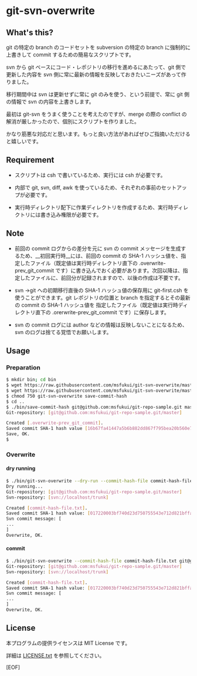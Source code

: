 # git-svn-overwrite

## What's this?

git の特定の branch のコードセットを subversion の特定の branch に強制的に上書きして commit するための簡易なスクリプトです。

svn から git ベースにコード・レポジトリの移行を進めるにあたって、git 側で更新した内容を svn 側に常に最新の情報を反映しておきたいニーズがあって作りました。

移行期間中は svn は更新せずに常に git のみを使う、という前提で、常に git 側の情報で svn の内容を上書きします。

最初は git-svn をうまく使うことを考えたのですが、merge の際の conflict の解消が厳しかったので、個別にスクリプトを作りました。

かなり筋悪な対応だと思います。もっと良い方法があればぜひご指摘いただけると嬉しいです。

## Requirement

* スクリプトは csh で書いているため、実行には csh が必要です。

* 内部で git, svn, diff, awk を使っているため、それぞれの事前のセットアップが必要です。

* 実行時ディレクトリ配下に作業ディレクトリを作成するため、実行時ディレクトリには書き込み権限が必要です。

## Note

* 前回の commit ログからの差分を元に svn の commit メッセージを生成するため、__初回実行時__には、前回の commit の SHA-1 ハッシュ値を、指定したファイル（既定値は実行時ディレクトリ直下の .overwrite-prev\_git\_commit です）に書き込んでおく必要があります。次回以降は、指定したファイルに、前回分が記録されますので、以後の作成は不要です。

* svn →git への初期移行直後の SHA-1 ハッシュ値の保存用に git-first.csh を使うことができます。git レポジトリの位置と branch を指定するとその最新の commit の SHA-1 ハッシュ値を 指定したファイル（既定値は実行時ディレクトリ直下の .orerwrite-prev\_git\_commit です）に保存します。

* svn の commit ログには author などの情報は反映しないことになるため、svn のログは捨てる覚悟でお願いします。

## Usage

### Preparation

```sh
$ mkdir bin; cd bin
$ wget https://raw.githubusercontent.com/msfukui/git-svn-overwrite/master/git-svn-overwrite
$ wget https://raw.githubusercontent.com/msfukui/git-svn-overwrite/master/save-commit-hash
$ chmod 750 git-svn-overwrite save-commit-hash
$ cd ..
$ ./bin/save-commit-hash git@github.com:msfukui/git-repo-sample.git master
Git-repository: [git@github.com:msfukui/git-repo-sample.git/master]

Created [.overwrite-prev_git_commit].
Saved commit SHA-1 hash value [16b67fa41447a5b6b882dd867f795bea20b560e7].
Save, OK.
$
```

### Overwrite

#### dry running

```sh
$ ./bin/git-svn-overwrite --dry-run --commit-hash-file commit-hash-file.txt git@github.com:msfukui/git-repo-sample.git master svn://localhost/svn-repo-sample trunk
Dry running...
Git-repository: [git@github.com:msfukui/git-repo-sample.git/master]
Svn-repository: [svn://localhost/trunk]

Created [commit-hash-file.txt].
Saved commit SHA-1 hash value: [017220003bf740d23d750755543e712d821bffa9]
Svn commit message: [
...
]
Overwrite, OK.
```

#### commit

```sh
$ ./bin/git-svn-overwrite --commit-hash-file commit-hash-file.txt git@github.com:msfukui/git-repo-sample.git master svn://localhost/svn-repo-sample trunk
Git-repository: [git@github.com:msfukui/git-repo-sample.git/master]
Svn-repository: [svn://localhost/trunk]

Created [commit-hash-file.txt].
Saved commit SHA-1 hash value: [017220003bf740d23d750755543e712d821bffa9]
Svn commit message: [
...
]
Overwrite, OK.
```

## License

本プログラムの提供ライセンスは MIT License です。

詳細は [LICENSE.txt](LICENSE.txt) を参照してください。

[EOF]
